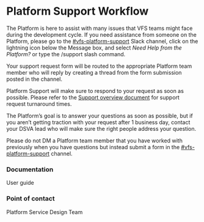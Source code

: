 <h1 >Platform Support Workflow</h1>
<p>The Platform is here to assist with many issues that VFS teams might face during the development cycle. If you need assistance from someone on the Platform, please go to the <a href='https://dsva.slack.com/archives/CBU0KDSB1'>#vfs-platform-support</a> Slack channel, click on the lightning icon below the Message box, and select <em>Need Help from the Platform?</em> or type the /support slash command.</p>
<p>Your support request form will be routed to the appropriate Platform team member who will reply by creating a thread from the form submission posted in the channel.</p>
<p>Platform Support will make sure to respond to your request as soon as possible. Please refer to the <a href='https://depo-platform-documentation.scrollhelp.site/support/Support-overview.604012552.html'>Support overview document</a> for support request turnaround times.</p>
<p>The Platform’s goal is to answer your questions as soon as possible, but if you aren’t getting traction with your request after 1 business day, contact your DSVA lead who will make sure the right people address your question.</p>
<p>Please do not DM a Platform team member that you have worked with previously when you have questions but instead submit a form in the <a href='https://dsva.slack.com/channels/vfs-platform-support'>#vfs-platform-support</a> channel.</p>
<h3 >Documentation</h3>
<p>User guide </p>
<h3 >Point of contact</h3>

Platform Service Design Team

